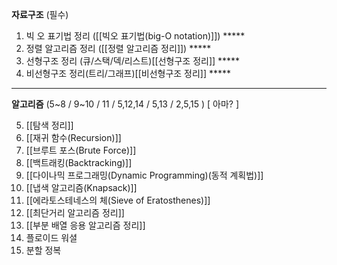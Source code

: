 **자료구조** (필수)


1. 빅 오 표기법 정리 ([[빅오 표기법(big-O notation)]]) \*\*\*\*\*
2. 정렬 알고리즘 정리 ([[정렬 알고리즘 정리]]) \*\*\*\*\*
3. 선형구조 정리 (큐/스택/덱/리스트)[[선형구조 정리]] \*\*\*\*\*
4. 비선형구조 정리(트리/그래프)[[비선형구조 정리]] \*\*\*\*\*

---
**알고리즘** (5~8 / 9~10 / 11 / 5,12,14 / 5,13 / 2,5,15 ) \[ 아마? \]


5. [[탐색 정리]] 
6. [[재귀 함수(Recursion)]] 
7. [[브루트 포스(Brute Force)]] 
8. [[백트래킹(Backtracking)]] 
9. [[다이나믹 프로그래밍(Dynamic Programming)(동적 계획법)]] 
10. [[냅색 알고리즘(Knapsack)]] 
11. [[에라토스테네스의 체(Sieve of Eratosthenes)]] 
12. [[최단거리 알고리즘 정리]] 
13. [[부분 배열 응용 알고리즘 정리]] 
14. 플로이드 워셜
15. 분할 정복




